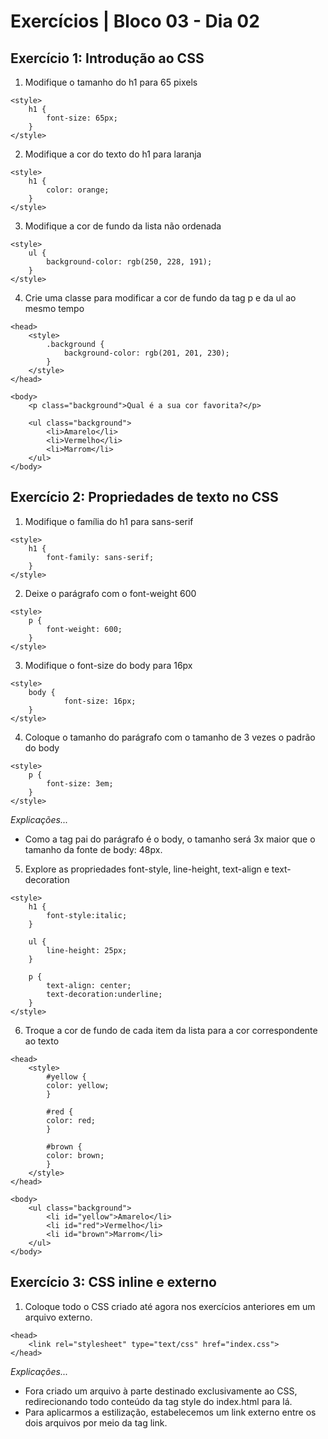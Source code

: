 # Exercícios | Bloco 03 - Dia 02

## Exercício 1: Introdução ao CSS

1. Modifique o tamanho do h1 para 65 pixels
```
<style>
    h1 {    
        font-size: 65px;
    }
</style>
```

2. Modifique a cor do texto do h1 para laranja
```
<style>
    h1 {    
        color: orange;
    }
</style>
```

3. Modifique a cor de fundo da lista não ordenada
```
<style>
    ul {
        background-color: rgb(250, 228, 191);
    }
</style>
```

4. Crie uma classe para modificar a cor de fundo da tag p e da ul ao mesmo tempo
```
<head>
    <style>
        .background {
            background-color: rgb(201, 201, 230);
        }
    </style>
</head>

<body>
    <p class="background">Qual é a sua cor favorita?</p>

    <ul class="background">
        <li>Amarelo</li>
        <li>Vermelho</li>
        <li>Marrom</li>
    </ul>
</body>
```

## Exercício 2: Propriedades de texto no CSS

1. Modifique o família do h1 para sans-serif
```
<style>
    h1 {
        font-family: sans-serif;
    }
</style>
```

2. Deixe o parágrafo com o font-weight 600
```
<style>
    p {
        font-weight: 600;
    }
</style>
```

3. Modifique o font-size do body para 16px
```
<style>
    body {
            font-size: 16px;
    }
</style>
```

4. Coloque o tamanho do parágrafo com o tamanho de 3 vezes o padrão do body
```
<style>
    p {
        font-size: 3em;
    }
</style>
```
_Explicações..._
- Como a tag pai do parágrafo é o body, o tamanho será 3x maior que o tamanho da fonte de body: 48px.


5. Explore as propriedades font-style, line-height, text-align e text-decoration
```
<style>
    h1 {
        font-style:italic;
    }

    ul {
        line-height: 25px;
    }

    p {
        text-align: center;
        text-decoration:underline;
    }
</style>
```

6. Troque a cor de fundo de cada item da lista para a cor correspondente ao texto
```
<head>
    <style>
        #yellow {
        color: yellow;
        }

        #red {
        color: red;
        }

        #brown {
        color: brown;
        }
    </style>
</head>

<body>
    <ul class="background">
        <li id="yellow">Amarelo</li>
        <li id="red">Vermelho</li>
        <li id="brown">Marrom</li>
    </ul>
</body>
```

## Exercício 3: CSS inline e externo

1. Coloque todo o CSS criado até agora nos exercícios anteriores em um arquivo externo.
```
<head>
    <link rel="stylesheet" type="text/css" href="index.css">
</head>
```
_Explicações..._
- Fora criado um arquivo à parte destinado exclusivamente ao CSS, redirecionando todo conteúdo da tag style do index.html para lá.
- Para aplicarmos a estilização, estabelecemos um link externo entre os dois arquivos por meio da tag link.